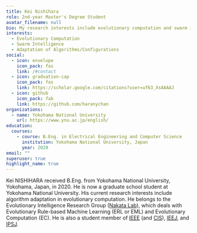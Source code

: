 ```yaml
---
title: Kei Nishihara
role: 2nd-year Master's Degree Student
avatar_filename: null
bio: My research interests include evolutionary computation and swarm intelligence.
interests:
  - Evolutionary Computation
  - Swarm Intelligence
  - Adaptation of Algorithms/Configurations
social:
  - icon: envelope
    icon_pack: fas
    link: /#contact
  - icon: graduation-cap
    icon_pack: fas
    link: https://scholar.google.com/citations?user=uf63_XsAAAAJ
  - icon: github
    icon_pack: fab
    link: https://github.com/haranychan
organizations:
  - name: Yokohama National University
    url: https://www.ynu.ac.jp/english/
education:
  courses:
    - course: B.Eng. in Electrical Engineering and Computer Science
      institution: Yokohama National University, Japan
      year: 2020
email: ""
superuser: true
highlight_name: true
---
```

<!-- >This page is now ***Under Construction***. -->

Kei NISHIHARA received B.Eng. from Yokohama National University, Yokohama, Japan, in 2020. He is now a graduate school student at Yokohama National University. His current research interests include algorithm adaptation in evolutionary computation. He belongs to the Evolutionary Intelligence Research Group ([Nakata Lab](http://www.nkt.ynu.ac.jp/en/)), which deals with Evolutionary Rule-based Machine Learning (ERL or EML) and Evolutionary Computation (EC). He is also a student member of [IEEE](https://www.ieee.org/) (and [CIS](https://cis.ieee.org/)), [IEEJ](https://www.iee.jp/), and [IPSJ](https://www.ipsj.or.jp/).

<!-- {{< icon name="download" pack="fas" >}} Download my {{< staticref "uploads/demo_resume.pdf" "newtab" >}}resumé{{< /staticref >}}. -->